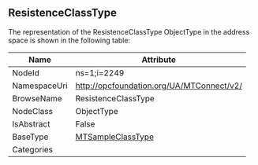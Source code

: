 <!-- objecttype -->
## ResistenceClassType
  
<!-- end of text -->
The representation of the ResistenceClassType ObjectType in the address space is shown in the following table:  

|Name|Attribute|
|---|---|
|NodeId|ns=1;i=2249|
|NamespaceUri|http://opcfoundation.org/UA/MTConnect/v2/|
|BrowseName|ResistenceClassType|
|NodeClass|ObjectType|
|IsAbstract|False|
|BaseType|[MTSampleClassType](../../ObjectTypes/MTSampleClassType/readme.md)|
|Categories||

